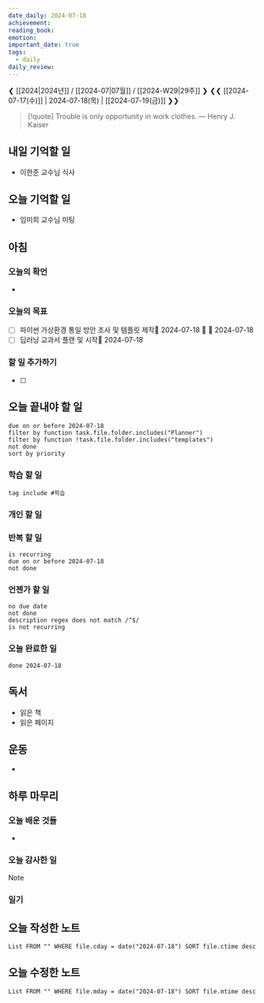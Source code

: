 ```yaml
---
date_daily: 2024-07-18
achievement: 
reading_book: 
emotion: 
important_date: true
tags:
  - daily
daily_review:
---
```

❮ [[2024|2024년]] / [[2024-07|07월]] / [[2024-W29|29주]] ❯
❮❮ [[2024-07-17(수)]] | 2024-07-18(목) | [[2024-07-19(금)]] ❯❯


> [!quote] Trouble is only opportunity in work clothes.
> — Henry J. Kaiser

## 내일 기억할 일 
- 이한준 교수님 식사

## 오늘 기억할 일
- 임미희 교수님 미팅
## 아침 
### 오늘의 확언 
- 
### 오늘의 목표 
- [ ] 파이썬 가상환경 통일 방안 조사 및 템플릿 제작📅 2024-07-18 🔺 🛫 2024-07-18 
- [ ] 딥러닝 교과서 플랜 및 시작📅 2024-07-18 

### 할 일 추가하기 
- [ ] 

## 오늘 끝내야 할 일 
```tasks
due on or before 2024-07-18 
filter by function task.file.folder.includes("Planner") 
filter by function !task.file.folder.includes("templates") 
not done 
sort by priority 
```
### 학습 할 일 
```tasks 
tag include #학습 
``` 
### 개인 할 일 

### 반복 할 일 
```tasks
is recurring
due on or before 2024-07-18 
not done
```

### 언젠가 할 일 
```tasks 
no due date 
not done 
description regex does not match /^$/
is not recurring
``` 
### 오늘 완료한 일 
```tasks
done 2024-07-18 
``` 
## 독서 
- 읽은 책 
- 읽은 페이지 
## 운동 
- 
## 하루 마무리 
### 오늘 배운 것들 
- 
### 오늘 감사한 일 
>[!note] 


### 일기 
## 오늘 작성한 노트 
```dataview 
List FROM "" WHERE file.cday = date("2024-07-18") SORT file.ctime desc 
``` 
## 오늘 수정한 노트 
 ```dataview 
 List FROM "" WHERE file.mday = date("2024-07-18") SORT file.mtime desc 
 ```
 